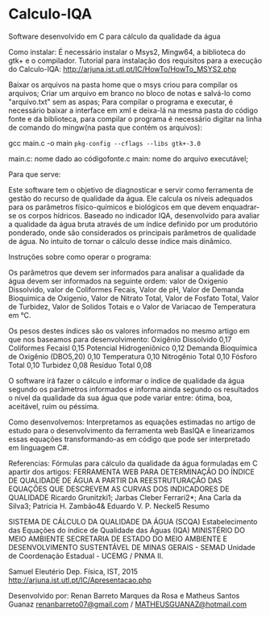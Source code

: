 # Calculo-IQA
Software desenvolvido em C para cálculo da qualidade da água

Como instalar: 
É necessário instalar o Msys2, Mingw64, a biblioteca do gtk+ e o compilador.
Tutorial para instalação dos requisitos para a execução do Calculo-IQA: http://arjuna.ist.utl.pt/IC/HowTo/HowTo_MSYS2.php

Baixar os arquivos na pasta home que o msys criou para compilar os arquivos;
Criar um arquivo em branco no bloco de notas e salvá-lo como "arquivo.txt" sem as aspas;
Para compilar o programa e executar, é necessário baixar a interface em xml e deixa-lá na mesma pasta do código fonte e da biblioteca, para compilar o programa é necessário digitar na linha de comando do mingw(na pasta que contém os arquivos):

gcc main.c -o main `pkg-config --cflags --libs gtk+-3.0`

main.c: nome dado ao códigofonte.c
main: nome do arquivo executável;


Para que serve:

Este software tem o objetivo de diagnosticar e servir como ferramenta de gestão do recurso de qualidade da água. Ele calcula os níveis adequados para os parâmetros físico-químicos e biológicos em que devem enquadrar-se os corpos hídricos. Baseado no indicador IQA, desenvolvido para avaliar a qualidade da água bruta através de um índice definido por um produtório ponderado, onde são considerados os principais parâmetros de qualidade de água. No intuito de tornar o cálculo desse índice mais dinâmico.

Instruções sobre como operar o programa:

Os parâmetros que devem ser informados para analisar a qualidade da água devem ser informados na seguinte ordem: valor de Oxigenio Dissolvido, valor de Coliformes Fecais, Valor de pH, Valor de Demanda Bioquimica de Oxigenio, Valor de Nitrato Total, Valor de Fosfato Total, Valor de Turbidez, Valor de Solidos Totais e o Valor de Variacao de Temperatura em °C.

Os pesos destes índices são os valores informados no mesmo artigo em que nos baseamos para desenvolvimento: 
Oxigênio Dissolvido 0,17
Coliformes Fecaisl  0,15
Potencial Hidrogeniônico 0,12 
Demanda Bioquímica de Oxigênio (DBO5,20) 0,10
Temperatura 0,10 
Nitrogênio Total  0,10
Fósforo Total  0,10 
Turbidez 0,08 
Resíduo Total 0,08 

O software irá fazer o cálculo e informar o índice de qualidade da água segundo os parâmetros informados e informa ainda segundo os resultados o nível da qualidade da sua água que pode variar entre: ótima, boa, aceitável, ruim ou péssima.

Como desenvolvemos:
Interpretamos as equações estimadas no artigo de estudo para o desenvolvimento da ferramenta web BasIQA e linearizamos essas equações transformando-as em código que pode ser interpretado em linguagem C#.



Referencias: 
Fórmulas para cálculo da qualidade da água formuladas em C apartir dos artigos:
FERRAMENTA WEB PARA DETERMINAÇÃO DO ÍNDICE DE QUALIDADE DE ÁGUA A PARTIR DA REESTRUTURAÇÃO DAS EQUAÇÕES QUE DESCREVEM AS CURVAS DOS INDICADORES DE QUALIDADE Ricardo Grunitzki1; Jarbas Cleber Ferrari2*; Ana Carla da Silva3; Patrícia H. Zambão4& Eduardo V. P. Neckel5 Resumo 

SISTEMA DE CÁLCULO DA QUALIDADE DA ÁGUA (SCQA) Estabelecimento das Equações do índice de Qualidade das Águas (IQA) MINISTÉRIO DO MEIO AMBIENTE SECRETARIA DE ESTADO DO MEIO AMBIENTE E DESENVOLVIMENTO SUSTENTÁVEL DE MINAS GERAIS - SEMAD Unidade de Coordenação Estadual  -  UCEMG / PNMA II.

Samuel Eleutério Dep. Física, IST, 2015 http://arjuna.ist.utl.pt/IC/Apresentacao.php


Desenvolvido por: Renan Barreto Marques da Rosa e Matheus Santos Guanaz
                    renanbarreto07@gmail.com     /  MATHEUSGUANAZ@hotmail.com

